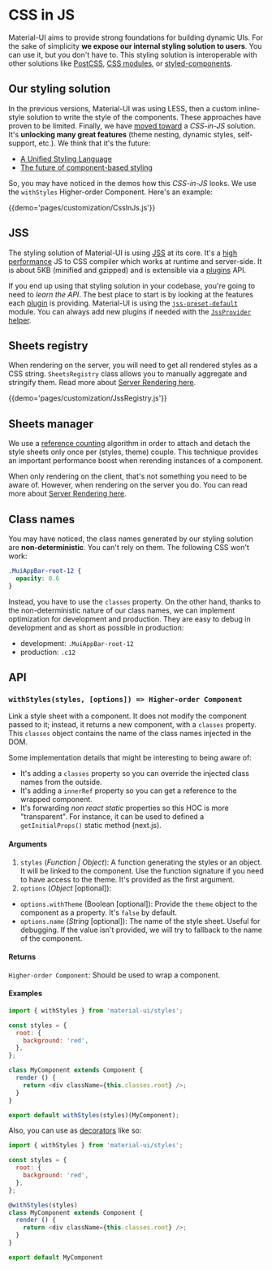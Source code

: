 # CSS in JS

Material-UI aims to provide strong foundations for building dynamic UIs.
For the sake of simplicity **we expose our internal styling solution to users**.
You can use it, but you don't have to. This styling solution is interoperable with other solutions like [PostCSS](https://github.com/postcss/postcss), [CSS modules](https://github.com/css-modules), or [styled-components](https://github.com/styled-components/styled-components).

## Our styling solution

In the previous versions, Material-UI was using LESS, then a custom inline-style solution to write the style of the components.
These approaches have proven to be limited.
Finally, we have [moved toward](https://github.com/oliviertassinari/a-journey-toward-better-style) a *CSS-in-JS* solution. It's **unlocking many great features** (theme nesting, dynamic styles, self-support, etc.).
We think that it's the future:
- [A Unified Styling Language](https://medium.com/seek-blog/a-unified-styling-language-d0c208de2660)
- [The future of component-based styling](https://medium.freecodecamp.com/css-in-javascript-the-future-of-component-based-styling-70b161a79a32)

So, you may have noticed in the demos how this *CSS-in-JS* looks.
We use the `withStyles` Higher-order Component. Here's an example:

{{demo='pages/customization/CssInJs.js'}}

## JSS

The styling solution of Material-UI is using [JSS](https://github.com/cssinjs/jss) at its core.
It's a [high performance](https://github.com/cssinjs/jss/blob/master/docs/performance.md) JS to CSS compiler which works at runtime and server-side.
It is about 5KB (minified and gzipped) and is extensible via a [plugins](https://github.com/cssinjs/jss/blob/master/docs/plugins.md) API.

If you end up using that styling solution in your codebase, you're going to need to *learn the API*.
The best place to start is by looking at the features each [plugin](http://cssinjs.org/plugins) is providing. Material-UI is using the [`jss-preset-default`](http://cssinjs.org/jss-preset-default) module. You can always add new plugins if needed with the [`JssProvider` helper](https://github.com/cssinjs/react-jss#custom-setup).

## Sheets registry

When rendering on the server, you will need to get all rendered styles as a CSS string.
`SheetsRegistry` class allows you to manually aggregate and stringify them.
Read more about [Server Rendering here](/guides/server-rendering).

{{demo='pages/customization/JssRegistry.js'}}

## Sheets manager

We use a [reference counting](https://en.wikipedia.org/wiki/Reference_counting) algorithm in order to attach and detach the style sheets only once per (styles, theme) couple.
This technique provides an important performance boost when rerending instances of a component.

When only rendering on the client, that's not something you need to be aware of. However, when rendering on the server you do. You can read more about [Server Rendering here](/guides/server-rendering).

## Class names

You may have noticed, the class names generated by our styling solution are **non-deterministic**.
You can't rely on them. The following CSS won't work:
```css
.MuiAppBar-root-12 {
  opacity: 0.6
}
```

Instead, you have to use the `classes` property.
On the other hand, thanks to the non-deterministic nature of our class names, we
can implement optimization for development and production.
They are easy to debug in development and as short as possible in production:

- development: `.MuiAppBar-root-12`
- production: `.c12`

## API

### `withStyles(styles, [options]) => Higher-order Component`

Link a style sheet with a component.
It does not modify the component passed to it; instead, it returns a new component, with a `classes` property.
This `classes` object contains the name of the class names injected in the DOM.

Some implementation details that might be interesting to being aware of:
- It's adding a `classes` property so you can override the injected class names from the outside.
- It's adding a `innerRef` property so you can get a reference to the wrapped component.
- It's forwarding *non react static* properties so this HOC is more "transparent".
For instance, it can be used to defined a `getInitialProps()` static method (next.js).

#### Arguments

1. `styles` (*Function | Object*): A function generating the styles or an object.
It will be linked to the component.
Use the function signature if you need to have access to the theme. It's provided as the first argument.
2. `options` (*Object* [optional]):
  - `options.withTheme` (Boolean [optional]): Provide the `theme` object to the component as a property. It's `false` by default.
  - `options.name` (*String* [optional]): The name of the style sheet. Useful for debugging.
  If the value isn't provided, we will try to fallback to the name of the component.

#### Returns

`Higher-order Component`: Should be used to wrap a component.

#### Examples

```js
import { withStyles } from 'material-ui/styles';

const styles = {
  root: {
    background: 'red',
  },
};

class MyComponent extends Component {
  render () {
    return <div className={this.classes.root} />;
  }
}

export default withStyles(styles)(MyComponent);
```

Also, you can use as [decorators](https://babeljs.io/docs/plugins/transform-decorators/) like so:

```js
import { withStyles } from 'material-ui/styles';

const styles = {
  root: {
    background: 'red',
  },
};

@withStyles(styles)
class MyComponent extends Component {
  render () {
    return <div className={this.classes.root} />;
  }
}

export default MyComponent
```
